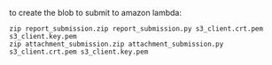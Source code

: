 to create the blob to submit to amazon lambda:

    zip report_submission.zip report_submission.py s3_client.crt.pem s3_client.key.pem
    zip attachment_submission.zip attachment_submission.py s3_client.crt.pem s3_client.key.pem
    
